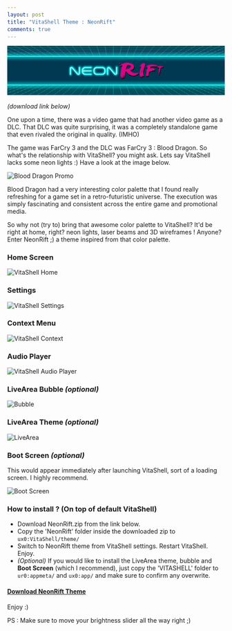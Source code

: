 ```yaml
---
layout: post
title: "VitaShell Theme : NeonRift"
comments: true
---
```


![NeonRift theme header](/images/content/neon-rift-header.png)

*(download link below)*

One upon a time, there was a video game that had another video game as a DLC. That DLC was quite surprising, it was a completely standalone game that even rivaled the original in quality. (IMHO) 

<!--more-->

The game was FarCry 3 and the DLC was FarCry 3 : Blood Dragon. So what's the relationship with VitaShell? you might ask. Lets say VitaShell lacks some neon lights :) Have a look at the image below.

![Blood Dragon Promo](https://i.imgur.com/d3KaQib.jpg)

Blood Dragon had a very interesting color palette that I found really refreshing for a game set in a retro-futuristic universe. The execution was simply fascinating and consistent across the entire game and promotional media. 

So why not (try to) bring that awesome color palette to VitaShell? It'd be right at home, right? neon lights, laser beams and 3D wireframes ! Anyone? Enter NeonRift ;) a theme inspired from that color palette.

### Home Screen

![VitaShell Home](https://i.imgur.com/avfoEqA.jpg)

### Settings

![VitaShell Settings](https://i.imgur.com/Ig7vHje.jpg)

### Context Menu

![VitaShell Context](https://i.imgur.com/GrOplxw.jpg)

### Audio Player

![VitaShell Audio Player](https://i.imgur.com/B62kmwx.jpg)

### LiveArea Bubble *(optional)*

![Bubble](https://i.imgur.com/mgpJne6.jpg)

### LiveArea Theme *(optional)*

![LiveArea](https://i.imgur.com/TlkhneI.jpg)

### Boot Screen *(optional)*

This would appear immediately after launching VitaShell, sort of a loading screen. I highly recommend.

![Boot Screen](https://i.imgur.com/sAon3ZD.png)

### How to install ? (On top of default VitaShell)

- Download NeonRift.zip from the link below.
- Copy the 'NeonRift' folder inside the downloaded zip to `ux0:VitaShell/theme/`
- Switch to NeonRift theme from VitaShell settings. Restart VitaShell. Enjoy.
- *(Optional)* If you would like to install the LiveArea theme, bubble and **Boot Screen** (which I recommend), just copy the 'VITASHELL' folder to `ur0:appmeta/` and `ux0:app/` and make sure to confirm any overwrite.

#### [Download NeonRift Theme](https://mega.nz/#!nMgihQBL!lDPEo-_3NZvweXWaydX3yUre5_j3RokgrhZF0wV3ukw)

Enjoy :)

PS : Make sure to move your brightness slider all the way right ;)